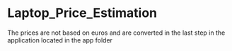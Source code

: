 # Laptop_Price_Estimation
The prices are not based on euros and are converted in the last step in the application located in the app folder
